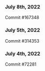 ### July 8th, 2022

Commit #167348

### July 5th, 2022

Commit #314353


### July 4th, 2022

Commit #72281

